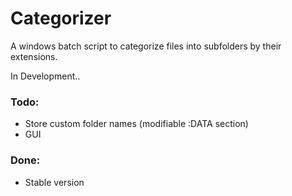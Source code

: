 # Categorizer
A windows batch script to categorize files into subfolders by their extensions. 

In Development..

### Todo:
- Store custom folder names (modifiable :DATA section)
- GUI

### Done:
- Stable version
